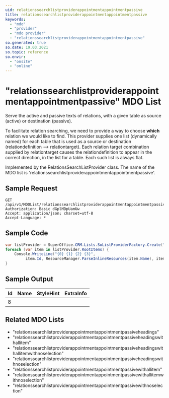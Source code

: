 ```yaml
---
uid: relationssearchlistproviderappointmentappointmentpassive
title: relationssearchlistproviderappointmentappointmentpassive
keywords:
  - "mdo"
  - "provider"
  - "mdo provider"
  - "relationssearchlistproviderappointmentappointmentpassive"
so.generated: true
so.date: 19.03.2021
so.topic: reference
so.envir:
  - "onsite"
  - "online"
---
```


# "relationssearchlistproviderappointmentappointmentpassive" MDO List
Serve the active and passive texts of relations, with a given table as source (active)
or destination (passive).

To facilitate relation searching, we need to provide a way to choose <b>which</b> relation we
would like to find. This provider supplies one list (dynamically named) for each table that
is used as a source or destination (relationdefinition --&gt; relationtarget).
<para />
Each relation target combination supplied by relationtarget causes the relationdefinition to
appear in the correct direction, in the list for a table. Each such list is always flat.

Implemented by the <see cref="T:SuperOffice.CRM.Lists.RelationsSearchListProvider">RelationsSearchListProvider</see> class.
The name of the MDO list is 'relationssearchlistproviderappointmentappointmentpassive'.




## Sample Request

```http!
GET /api/v1/MDOList/relationssearchlistproviderappointmentappointmentpassive
Authorization: Basic dGplMDpUamUw
Accept: application/json; charset=utf-8
Accept-Language: *

```

## Sample Code
```cs
var listProvider = SuperOffice.CRM.Lists.SoListProviderFactory.Create("relationssearchlistproviderappointmentappointmentpassive", forceFlatList: true);
foreach (var item in listProvider.RootItems) {
    Console.WriteLine("{0} {1} {2} {3}", 
         item.Id, ResourceManager.ParseInlineResources(item.Name), item.StyleHint, item.ExtraInfo);
}
```

## Sample Output

|Id   | Name  |StyleHint|ExtraInfo |
| --- | ----- | ------- | -------- |
|8||||


## Related MDO Lists

* "relationssearchlistproviderappointmentappointmentpassiveheadings"
* "relationssearchlistproviderappointmentappointmentpassiveheadingswithallitem"
* "relationssearchlistproviderappointmentappointmentpassiveheadingswithallitemwithnoselection"
* "relationssearchlistproviderappointmentappointmentpassiveheadingswithnoselection"
* "relationssearchlistproviderappointmentappointmentpassivewithallitem"
* "relationssearchlistproviderappointmentappointmentpassivewithallitemwithnoselection"
* "relationssearchlistproviderappointmentappointmentpassivewithnoselection"
